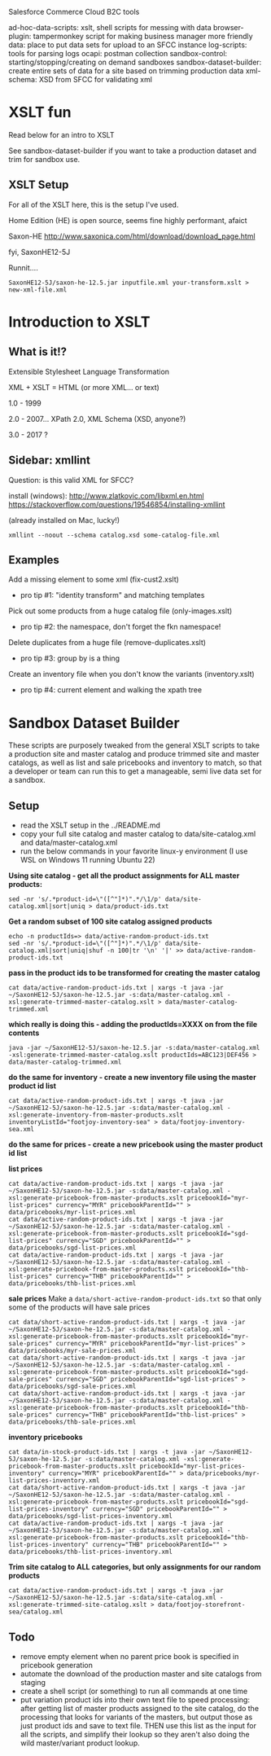 Salesforce Commerce Cloud B2C tools

ad-hoc-data-scripts: xslt, shell scripts for messing with data
browser-plugin: tampermonkey script for making business manager more friendly
data: place to put data sets for upload to an SFCC instance
log-scripts: tools for parsing logs
ocapi: postman collection
sandbox-control: starting/stopping/creating on demand sandboxes
sandbox-dataset-builder: create entire sets of data for a site based on trimming production data
xml-schema: XSD from SFCC for validating xml


XSLT fun
=================

Read below for an intro to XSLT

See sandbox-dataset-builder if you want to take a production dataset and trim for sandbox use.

XSLT Setup
-----------
For all of the XSLT here, this is the setup I've used.

Home Edition (HE) is open source, seems fine
highly performant, afaict

Saxon-HE
http://www.saxonica.com/html/download/download_page.html

fyi, SaxonHE12-5J

Runnit....

`SaxonHE12-5J/saxon-he-12.5.jar inputfile.xml your-transform.xslt > new-xml-file.xml`

Introduction to XSLT
===============

What is it!?
-----------
Extensible Stylesheet Language Transformation

XML + XSLT = HTML (or more XML... or text)

1.0 - 1999

2.0 - 2007... XPath 2.0, XML Schema (XSD, anyone?)

3.0 - 2017 ?


Sidebar: xmllint
-------------
Question: is this valid XML for SFCC?

install (windows):
http://www.zlatkovic.com/libxml.en.html
https://stackoverflow.com/questions/19546854/installing-xmllint

(already installed on Mac, lucky!)

`xmllint --noout --schema catalog.xsd some-catalog-file.xml`

Examples
--------------

Add a missing element to some xml (fix-cust2.xslt)
 - pro tip #1: "identity transform" and matching templates

Pick out some products from a huge catalog file (only-images.xslt)
 - pro tip #2: the namespace, don't forget the fkn namespace!

Delete duplicates from a huge file (remove-duplicates.xslt)
 - pro tip #3: group by is a thing

Create an inventory file when you don't know the variants (inventory.xslt)
 - pro tip #4: current element and walking the xpath tree


Sandbox Dataset Builder
=========================

These scripts are purposely tweaked from the general XSLT scripts to take a production site and master catalog and produce trimmed site and master catalogs, as well as list and sale pricebooks and inventory to match, so that a developer or team can run this to get a manageable, semi live data set for a sandbox.

Setup
-----------
- read the XSLT setup in the ../README.md
- copy your full site catalog and master catalog to data/site-catalog.xml and data/master-catalog.xml
- run the below commands in your favorite linux-y environment (I use WSL on Windows 11 running Ubuntu 22)


**Using site catalog - get all the product assignments for ALL master products:**
```
sed -nr 's/.*product-id=\"([^"]*)".*/\1/p' data/site-catalog.xml|sort|uniq > data/product-ids.txt
```

**Get a random subset of 100 site catalog assigned products**
```
echo -n productIds=> data/active-random-product-ids.txt
sed -nr 's/.*product-id=\"([^"]*)".*/\1/p' data/site-catalog.xml|sort|uniq|shuf -n 100|tr '\n' '|' >> data/active-random-product-ids.txt
```
**pass in the product ids to be transformed for creating the master catalog**
```
cat data/active-random-product-ids.txt | xargs -t java -jar ~/SaxonHE12-5J/saxon-he-12.5.jar -s:data/master-catalog.xml -xsl:generate-trimmed-master-catalog.xslt > data/master-catalog-trimmed.xml
```

**which really is doing this - adding the productIds=XXXX on from the file contents**
```
java -jar ~/SaxonHE12-5J/saxon-he-12.5.jar -s:data/master-catalog.xml -xsl:generate-trimmed-master-catalog.xslt productIds=ABC123|DEF456 > data/master-catalog-trimmed.xml
```

**do the same for inventory - create a new inventory file using the master product id list**
```
cat data/active-random-product-ids.txt | xargs -t java -jar ~/SaxonHE12-5J/saxon-he-12.5.jar -s:data/master-catalog.xml -xsl:generate-inventory-from-master-products.xslt inventoryListId="footjoy-inventory-sea" > data/footjoy-inventory-sea.xml
```

**do the same for prices - create a new pricebook using the master product id list**

**list prices**
```
cat data/active-random-product-ids.txt | xargs -t java -jar ~/SaxonHE12-5J/saxon-he-12.5.jar -s:data/master-catalog.xml -xsl:generate-pricebook-from-master-products.xslt pricebookId="myr-list-prices" currency="MYR" pricebookParentId="" > data/pricebooks/myr-list-prices.xml
cat data/active-random-product-ids.txt | xargs -t java -jar ~/SaxonHE12-5J/saxon-he-12.5.jar -s:data/master-catalog.xml -xsl:generate-pricebook-from-master-products.xslt pricebookId="sgd-list-prices" currency="SGD" pricebookParentId="" > data/pricebooks/sgd-list-prices.xml
cat data/active-random-product-ids.txt | xargs -t java -jar ~/SaxonHE12-5J/saxon-he-12.5.jar -s:data/master-catalog.xml -xsl:generate-pricebook-from-master-products.xslt pricebookId="thb-list-prices" currency="THB" pricebookParentId="" > data/pricebooks/thb-list-prices.xml
```

**sale prices**
Make a `data/short-active-random-product-ids.txt` so that only some of the products will have sale prices
```
cat data/short-active-random-product-ids.txt | xargs -t java -jar ~/SaxonHE12-5J/saxon-he-12.5.jar -s:data/master-catalog.xml -xsl:generate-pricebook-from-master-products.xslt pricebookId="myr-sale-prices" currency="MYR" pricebookParentId="myr-list-prices" > data/pricebooks/myr-sale-prices.xml
cat data/short-active-random-product-ids.txt | xargs -t java -jar ~/SaxonHE12-5J/saxon-he-12.5.jar -s:data/master-catalog.xml -xsl:generate-pricebook-from-master-products.xslt pricebookId="sgd-sale-prices" currency="SGD" pricebookParentId="sgd-list-prices" > data/pricebooks/sgd-sale-prices.xml
cat data/short-active-random-product-ids.txt | xargs -t java -jar ~/SaxonHE12-5J/saxon-he-12.5.jar -s:data/master-catalog.xml -xsl:generate-pricebook-from-master-products.xslt pricebookId="thb-sale-prices" currency="THB" pricebookParentId="thb-list-prices" > data/pricebooks/thb-sale-prices.xml
```

**inventory pricebooks**
```
cat data/in-stock-product-ids.txt | xargs -t java -jar ~/SaxonHE12-5J/saxon-he-12.5.jar -s:data/master-catalog.xml -xsl:generate-pricebook-from-master-products.xslt pricebookId="myr-list-prices-inventory" currency="MYR" pricebookParentId="" > data/pricebooks/myr-list-prices-inventory.xml
cat data/short-active-random-product-ids.txt | xargs -t java -jar ~/SaxonHE12-5J/saxon-he-12.5.jar -s:data/master-catalog.xml -xsl:generate-pricebook-from-master-products.xslt pricebookId="sgd-list-prices-inventory" currency="SGD" pricebookParentId="" > data/pricebooks/sgd-list-prices-inventory.xml
cat data/active-random-product-ids.txt | xargs -t java -jar ~/SaxonHE12-5J/saxon-he-12.5.jar -s:data/master-catalog.xml -xsl:generate-pricebook-from-master-products.xslt pricebookId="thb-list-prices-inventory" currency="THB" pricebookParentId="" > data/pricebooks/thb-list-prices-inventory.xml
```

**Trim site catalog to ALL categories, but only assignments for our random products**
```
cat data/active-random-product-ids.txt | xargs -t java -jar ~/SaxonHE12-5J/saxon-he-12.5.jar -s:data/site-catalog.xml -xsl:generate-trimmed-site-catalog.xslt > data/footjoy-storefront-sea/catalog.xml
```

Todo
-------------------
- remove empty <parent/> element when no parent price book is specified in pricebook generation
- automate the download of the production master and site catalogs from staging
- create a shell script (or something) to run all commands at one time
- put variation product ids into their own text file to speed processing: after getting list of master products assigned to the site catalog, do the processing that looks for variants of the masters, but output those as just product ids and save to text file. THEN use this list as the input for all the scripts, and simplify their lookup so they aren't also doing the wild master/variant product lookup.
